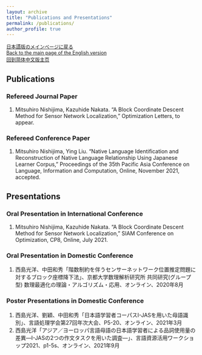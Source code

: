 ```yaml
---
layout: archive
title: "Publications and Presentations"
permalink: /publications/
author_profile: true
---
```

<span style="font-size: 90%;">[日本語版のメインページに戻る](https://xidaogy.github.io/)<br>
[Back to the main page of the English version](https://xidaogy.github.io/english/)<br>
[回到简体中文版主页](https://xidaogy.github.io/chinese/)</span>

## Publications
### Refereed Journal Paper
1. Mitsuhiro Nishijima, Kazuhide Nakata. “A Block Coordinate Descent Method for Sensor Network Localization,” Optimization Letters, to appear.

### Refereed Conference Paper
1. Mitsuhiro Nishijima, Ying Liu. “Native Language Identification and Reconstruction of Native Language Relationship Using Japanese Learner Corpus,” Proceedings of the 35th Pacific Asia Conference on Language, Information and Computation, Online, November 2021, accepted.

## Presentations
### Oral Presentation in International Conference
1. Mitsuhiro Nishijima, Kazuhide Nakata. “A Block Coordinate Descent Method for Sensor Network Localization,” SIAM Conference on Optimization, CP8, Online, July 2021.

### Oral Presentation in Domestic Conference
1. 西島光洋、中田和秀「階数制約を伴うセンサーネットワーク位置推定問題に対するブロック座標降下法」、京都大学数理解析研究所 共同研究(グループ型) 数理最適化の理論・アルゴリズム・応用、オンライン、2020年8月

### Poster Presentations in Domestic Conference
1. 西島光洋、劉穎、中田和秀「日本語学習者コーパスI-JASを用いた母語識別」、言語処理学会第27回年次大会、P5-20、オンライン、2021年3月
2. 西島光洋「アジア／ヨーロッパ言語母語の日本語学習者による品詞使用量の差異―I-JASの2つの作文タスクを用いた調査―」、言語資源活用ワークショップ2021、p1-5s、オンライン、2021年9月
